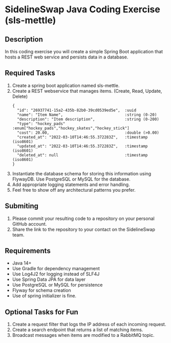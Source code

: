 # SidelineSwap Java Coding Exercise (sls-mettle)

## Description

In this coding exercise you will create a simple Spring Boot application that hosts a REST web service and persists data in a database.

## Required Tasks

1. Create a spring boot application named sls-mettle.
2. Create a REST webservice that manages items. (Create, Read, Update, Delete)
    ```
    {
      "id": "26937741-15a2-435b-82b0-39cd0539ed5e",  :uuid
      "name": "Item Name",                           :string (0-20)
      "description": "Item description",             :string (0-200)
      "type": "hockey_pads"                          :enum["hockey_pads","hockey_skates","hockey_stick"]
      "cost": 20.00,                                 :double (>0.00)
      "created_at": "2022-03-10T14:46:55.372283Z",   :timestamp (iso8601)
      "updated_at": "2022-03-10T14:46:55.372283Z",   :timestamp (iso8601)
      "deleted_at": null                             :timestamp (iso8601)
    }
    ```
3. Instantiate the database schema for storing this information using FlywayDB. Use PostgreSQL or MySQL for the database.
4. Add appropriate logging statements and error handling.
5. Feel free to show off any architectural patterns you prefer.

## Submiting
1. Please commit your resulting code to a repository on your personal GitHub account. 
2. Share the link to the repository to your contact on the SidelineSwap team.

## Requirements

- Java 14+
- Use Gradle for dependency management
- Use Log4J2 for logging instead of SLF4J
- Use Spring Data JPA for data layer
- Use PostgreSQL or MySQL for persistence
- Flyway for schema creation
- Use of spring initializer is fine.

## Optional Tasks for Fun

1. Create a request filter that logs the IP address of each incoming request.
2. Create a search endpoint that returns a list of matching items.
3. Broadcast messages when items are modified to a RabbitMQ topic.
